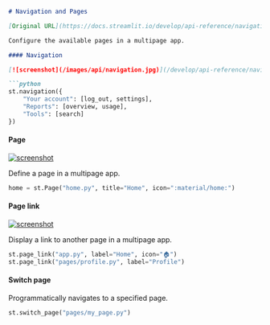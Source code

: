 ```markdown
# Navigation and Pages

[Original URL](https://docs.streamlit.io/develop/api-reference/navigation)

Configure the available pages in a multipage app.

#### Navigation

[![screenshot](/images/api/navigation.jpg)](/develop/api-reference/navigation/st.navigation)

```python
st.navigation({
    "Your account": [log_out, settings],
    "Reports": [overview, usage],
    "Tools": [search]
})
```

#### Page

[![screenshot](/images/api/page.jpg)](/develop/api-reference/navigation/st.page)

Define a page in a multipage app.

```python
home = st.Page("home.py", title="Home", icon=":material/home:")
```

#### Page link

[![screenshot](/images/api/page_link.jpg)](/develop/api-reference/widgets/st.page_link)

Display a link to another page in a multipage app.

```python
st.page_link("app.py", label="Home", icon="🏠")
st.page_link("pages/profile.py", label="Profile")
```

#### Switch page

Programmatically navigates to a specified page.

```python
st.switch_page("pages/my_page.py")
```
```